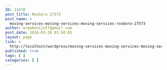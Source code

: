 ```yaml
---
ID: 11670
post_title: Roxboro 27573
post_name: >
  moving-services-moving-services-moving-services-roxboro-27573
author: mrgabonijeff@gmail.com
post_date: 2018-03-28 01:50:05
layout: page
link: >
  http://localhost/wordpress/moving-services-moving-services-moving-services-roxboro-27573/
published: true
tags: [ ]
categories: [ ]
---
```

